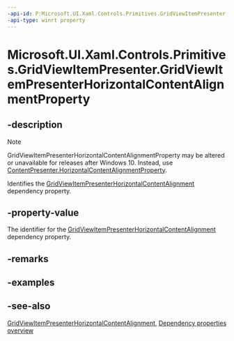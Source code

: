 ```yaml
---
-api-id: P:Microsoft.UI.Xaml.Controls.Primitives.GridViewItemPresenter.GridViewItemPresenterHorizontalContentAlignmentProperty
-api-type: winrt property
---
```


<!-- Property syntax
public Windows.UI.Xaml.DependencyProperty GridViewItemPresenterHorizontalContentAlignmentProperty { get; }
-->

# Microsoft.UI.Xaml.Controls.Primitives.GridViewItemPresenter.GridViewItemPresenterHorizontalContentAlignmentProperty

## -description
> [!NOTE]
> GridViewItemPresenterHorizontalContentAlignmentProperty may be altered or unavailable for releases after Windows 10. Instead, use [ContentPresenter.HorizontalContentAlignmentProperty](../microsoft.ui.xaml.controls/contentpresenter_horizontalcontentalignmentproperty.md).

Identifies the [GridViewItemPresenterHorizontalContentAlignment](gridviewitempresenter_gridviewitempresenterhorizontalcontentalignment.md) dependency property.

## -property-value
The identifier for the [GridViewItemPresenterHorizontalContentAlignment](gridviewitempresenter_gridviewitempresenterhorizontalcontentalignment.md) dependency property.

## -remarks

## -examples

## -see-also
[GridViewItemPresenterHorizontalContentAlignment](gridviewitempresenter_gridviewitempresenterhorizontalcontentalignment.md), [Dependency properties overview](/windows/uwp/xaml-platform/dependency-properties-overview)
